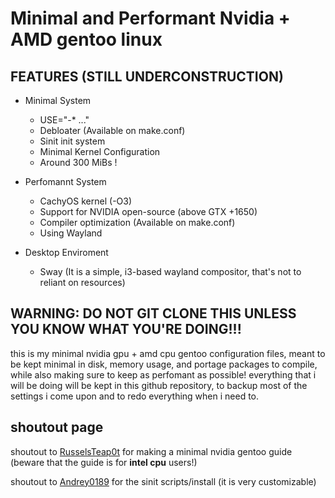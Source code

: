 # Minimal and Performant Nvidia + AMD gentoo linux

## FEATURES (STILL UNDERCONSTRUCTION)

- Minimal System
    - USE="-* ..."
    - Debloater (Available on make.conf)
    - Sinit init system
    - Minimal Kernel Configuration
    - Around 300 MiBs !

- Perfomannt System
    - CachyOS kernel (-O3)
    - Support for NVIDIA open-source (above GTX +1650)
    - Compiler optimization (Available on make.conf)
    - Using Wayland

- Desktop Enviroment
    - Sway (It is a simple, i3-based wayland compositor, that's not to reliant on resources)

## WARNING: DO NOT GIT CLONE THIS UNLESS YOU KNOW WHAT YOU'RE DOING!!!

this is my minimal nvidia gpu + amd cpu gentoo configuration files, meant to be kept minimal in disk, memory usage, and portage packages to compile, while also making sure to keep as perfomant as possible!
everything that i will be doing will be kept in this github repository, to backup most of the settings i come upon and to redo everything when i need to.

## shoutout page
shoutout to [RusselsTeap0t](https://www.reddit.com/r/Gentoo/comments/150r74m/guide_hyprland_nvidia_extremely_minimal_gentoo/
) for making a minimal nvidia gentoo guide (beware that the guide is for **intel cpu** users!)

shoutout to [Andrey0189](https://github.com/Andrey0189/sinit-scripts) for the sinit scripts/install (it is very customizable)


